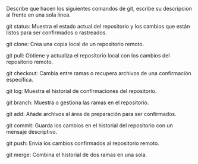 Describe que hacen los siguientes comandos de git, escribe su descripcion al frente en una sola linea.

git status: Muestra el estado actual del repositorio y los cambios que están listos para ser confirmados o rastreados.

git clone: Crea una copia local de un repositorio remoto.

git pull: Obtiene y actualiza el repositorio local con los cambios del repositorio remoto.

git checkout: Cambia entre ramas o recupera archivos de una confirmación específica.

git log: Muestra el historial de confirmaciones del repositorio.

git branch: Muestra o gestiona las ramas en el repositorio.

git add: Añade archivos al área de preparación para ser confirmados.

git commit: Guarda los cambios en el historial del repositorio con un mensaje descriptivo.

git push: Envía los cambios confirmados al repositorio remoto.

git merge: Combina el historial de dos ramas en una sola.
